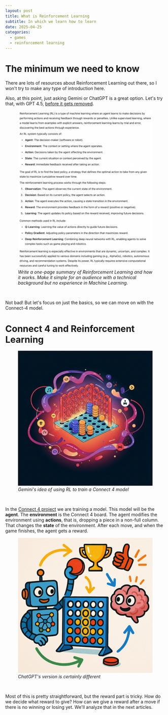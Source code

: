 ```yaml
---
layout: post
title: What is Reinforcement Learning
subtitle: In which we learn how to learn
date: 2025-04-25
categories:
  - games
  - reinforcement learning
---
```


# The minimum we need to know

There are lots of resources about Reinforcement Learning out there, so I won't try to make any type of introduction here. 

Also, at this point, just asking Gemini or ChatGPT is a great option. Let's try that, with GPT 4.5, [before it gets removed](https://community.openai.com/t/gpt-4-5-preview-model-will-be-removed-from-the-api-on-2025-07-14/1230050).



<figure><img src="/assets/images/2025-04-22-22-17-34.png" alt=""/><figcaption><em>Write a one-page summary of Reinforcement Learning and how it works. Make it simple for an audience with a technical background but no experience in Machine Learning.
</em></figcaption></figure><br/>

Not bad! But let's focus on just the basics, so we can move on with the Connect-4 model.

# Connect 4 and Reinforcement Learning

<figure><img src="/assets/images/2025-04-25-19-20-11.png" alt=""/><figcaption><em>Gemini's idea of using RL to train a Connect 4 model</em></figcaption></figure><br/>

In the [Connect 4 project](2025-01-04-training-connect-4-i) we are training a model. This model will be the **agent**. The **environment** is the Connect 4 board. The agent modifies the environment using **actions**, that is, dropping a piece in a non-full column. That changes the **state** of the environment. After each move, and when the game finishes, the agent gets a reward.

<figure><img src="/assets/images/2025-04-25-19-24-36.png" alt=""/><figcaption><em>ChatGPT's version is certainly different</em></figcaption></figure><br/>

Most of this is pretty straightforward, but the reward part is tricky. How do we decide what reward to give? How can we give a reward after a move if there is no winning or losing yet. We'll analyze that in the next articles.